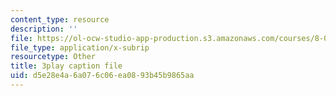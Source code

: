 ```yaml
---
content_type: resource
description: ''
file: https://ol-ocw-studio-app-production.s3.amazonaws.com/courses/8-01sc-classical-mechanics-fall-2016/d5e28e4a6a076c06ea0893b45b9865aa_QAdiRwOLl0A.srt
file_type: application/x-subrip
resourcetype: Other
title: 3play caption file
uid: d5e28e4a-6a07-6c06-ea08-93b45b9865aa
---
```

